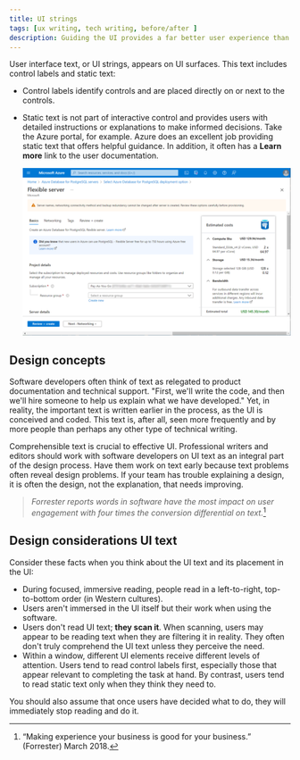 ```yaml
---
title: UI strings
tags: [ux writing, tech writing, before/after ]
description: Guiding the UI provides a far better user experience than nothing at all. For example, a UI can get complex like in the Azure portal, just like errors.  
---
```


User interface text, or UI strings, appears on UI surfaces. This text includes control labels and static text:

- Control labels identify controls and are placed directly on or next to the controls.

- Static text is not part of interactive control and provides users with detailed instructions or explanations to make informed decisions. Take the Azure portal, for example. Azure does an excellent job providing static text that offers helpful guidance. In addition, it often has a **Learn more** link to the user documentation.

  ![Orginal browser group policy](../../static/img/static-ui-text.png)

## Design concepts

Software developers often think of text as relegated to product documentation and technical support. "First, we'll write the code, and then we'll hire someone to help us explain what we have developed." Yet, in reality, the important text is written earlier in the process, as the UI is conceived and coded. This text is, after all, seen more frequently and by more people than perhaps any other type of technical writing.

Comprehensible text is crucial to effective UI. Professional writers and editors should work with software developers on UI text as an integral part of the design process. Have them work on text early because text problems often reveal design problems. If your team has trouble explaining a design, it is often the design, not the explanation, that needs improving.


>*Forrester reports words in software have the most impact on user engagement with four times the conversion differential on text.*[^1]


## Design considerations UI text

Consider these facts when you think about the UI text and its placement in the UI:
- During focused, immersive reading, people read in a left-to-right, top-to-bottom order (in Western cultures).
- Users aren't immersed in the UI itself but their work when using the software. 
- Users don't read UI text; **they scan it**. When scanning, users may appear to be reading text when they are filtering it in reality. They often don't truly comprehend the UI text unless they perceive the need.
- Within a window, different UI elements receive different levels of attention. Users tend to read control labels first, especially those that appear relevant to completing the task at hand. By contrast, users tend to read static text only when they think they need to.

You should also assume that once users have decided what to do, they will immediately stop reading and do it.

[^1]: “Making experience your business is good for your business.” (Forrester) March 2018.